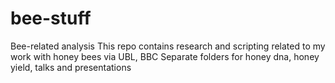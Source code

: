 # bee-stuff
Bee-related analysis
This repo contains research and scripting related to my work with honey bees via UBL, BBC
Separate folders for honey dna, honey yield, talks and presentations
